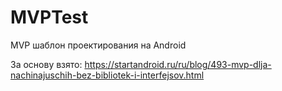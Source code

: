 # MVPTest
MVP шаблон проектирования на Android

За основу взято:
https://startandroid.ru/ru/blog/493-mvp-dlja-nachinajuschih-bez-bibliotek-i-interfejsov.html
